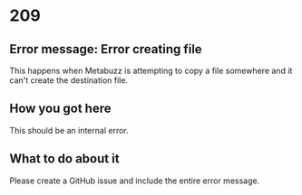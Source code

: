 # 209

## Error message: Error creating file 

This happens when Metabuzz is attempting to copy a file somewhere and it
can't create the destination file.

## How you got here

This should be an internal error. 

## What to do about it

Please create a GitHub issue and include the entire error message.



